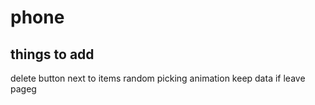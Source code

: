 # phone

things to add
--------------
delete button next to items
random picking animation
keep data if leave pageg
